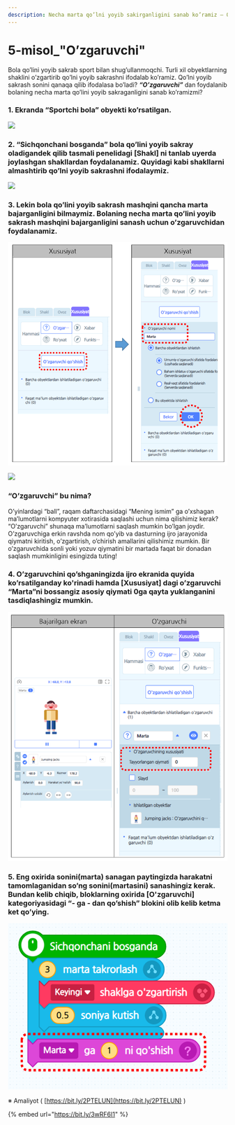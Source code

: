 ```yaml
---
description: Necha marta qo’lni yoyib sakirganligini sanab ko’ramiz – O’zgaruvchi
---
```


# 5-misol\_"O’zgaruvchi"

Bola qo’lini yoyib sakrab sport bilan shug’ullanmoqchi. Turli xil obyektlarning shaklini o’zgartirib qo’lni yoyib sakrashni ifodalab ko’ramiz. Qo’lni yoyib sakrash sonini qanaqa qilib ifodalasa bo’ladi? _**“O’zgaruvchi”**_ dan foydalanib bolaning necha marta qo’lini yoyib sakraganligini sanab ko’ramizmi?

### 1. Ekranda “Sportchi bola” obyekti ko’rsatilgan.

![](.gitbook/assets/005_001%20%281%29.png)

### 2. “Sichqonchani bosganda” bola qo’lini yoyib sakray oladigandek qilib tasmali penelidagi \[Shakl\] ni tanlab uyerda joylashgan shakllardan foydalanamiz. Quyidagi kabi shakllarni almashtirib qo’lni yoyib sakrashni ifodalaymiz.

![](.gitbook/assets/005_002.png)

### 3. Lekin bola qo’lini yoyib sakrash mashqini qancha marta bajarganligini bilmaymiz. Bolaning necha marta qo’lini yoyib sakrash mashqini bajarganligini sanash uchun o’zgaruvchidan foydalanamiz.

![](.gitbook/assets/005_003.png)

![](.gitbook/assets/005_004.png)

### **“O’zgaruvchi” bu nima?** 

O’yinlardagi “ball”, raqam daftarchasidagi “Mening ismim” ga o’xshagan ma’lumotlarni kompyuter xotirasida saqlashi uchun nima qilishimiz kerak? “O’zgaruvchi” shunaqa ma’lumotlarni saqlash mumkin bo’lgan joydir. O’zgaruvchiga erkin ravshda nom qo’yib va dasturning ijro jarayonida qiymatni kiritish, o’zgartirish, o’chirish amallarini qilishimiz mumkin. Bir o’zgaruvchida sonli yoki yozuv qiymatini bir martada faqat bir donadan saqlash mumkinligini esingizda tuting!

### 4. O’zgaruvchini qo’shganingizda ijro ekranida quyida ko’rsatilganday ko'rinadi hamda \[Xususiyat\] dagi o’zgaruvchi “Marta”ni bossangiz asosiy qiymati 0ga qayta yuklanganini tasdiqlashingiz mumkin.

![](.gitbook/assets/005_005.png)



### 5. Eng oxirida sonini\(marta\) sanagan paytingizda harakatni tamomlaganidan so’ng sonini\(martasini\) sanashingiz kerak. Bundan kelib chiqib, bloklarning oxirida \[O'zgaruvchi\] kategoriyasidagi “- ga - dan qo’shish” blokini olib kelib ketma ket qo’ying.

![](.gitbook/assets/005_006.png)

※ Amaliyot \( [https://bit.ly/2PTELUN](https://bit.ly/2PTELUN) \)

{% embed url="https://bit.ly/3wRF6I1" %}



